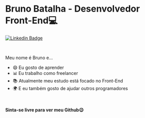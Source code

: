 # Bruno Batalha - Desenvolvedor Front-End💻

[![Linkedin Badge](https://img.shields.io/badge/-LinkedIn-blue?style=flat-square&logo=Linkedin&logoColor=white&link=https://www.linkedin.com/in/bruno-batalha-/)](https://www.linkedin.com/in/bruno-batalha-/)

<br>

Meu nome é Bruno e...

 - 😄 Eu gosto de aprender
 - 📊 Eu trabalho como freelancer
 - 📚 Atualmente meu estudo está focado no Front-End 
 - 🌍 E eu também gosto de ajudar outros programadores

<br>

**Sinta-se livre para ver meu Github😉**
